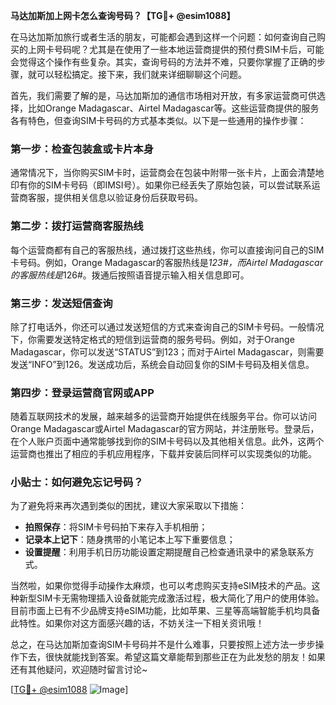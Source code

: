 **马达加斯加上网卡怎么查询号码？【TG💪+ @esim1088】**

在马达加斯加旅行或者生活的朋友，可能都会遇到这样一个问题：如何查询自己购买的上网卡号码呢？尤其是在使用了一些本地运营商提供的预付费SIM卡后，可能会觉得这个操作有些复杂。其实，查询号码的方法并不难，只要你掌握了正确的步骤，就可以轻松搞定。接下来，我们就来详细聊聊这个问题。

首先，我们需要了解的是，马达加斯加的通信市场相对开放，有多家运营商可供选择，比如Orange Madagascar、Airtel Madagascar等。这些运营商提供的服务各有特色，但查询SIM卡号码的方式基本类似。以下是一些通用的操作步骤：

### 第一步：检查包装盒或卡片本身

通常情况下，当你购买SIM卡时，运营商会在包装中附带一张卡片，上面会清楚地印有你的SIM卡号码（即IMSI号）。如果你已经丢失了原始包装，可以尝试联系运营商客服，提供相关信息以验证身份后获取号码。

### 第二步：拨打运营商客服热线

每个运营商都有自己的客服热线，通过拨打这些热线，你可以直接询问自己的SIM卡号码。例如，Orange Madagascar的客服热线是*123#，而Airtel Madagascar的客服热线是*126#。拨通后按照语音提示输入相关信息即可。

### 第三步：发送短信查询

除了打电话外，你还可以通过发送短信的方式来查询自己的SIM卡号码。一般情况下，你需要发送特定格式的短信到运营商的服务号码。例如，对于Orange Madagascar，你可以发送“STATUS”到123；而对于Airtel Madagascar，则需要发送“INFO”到126。发送成功后，系统会自动回复你的SIM卡号码及相关信息。

### 第四步：登录运营商官网或APP

随着互联网技术的发展，越来越多的运营商开始提供在线服务平台。你可以访问Orange Madagascar或Airtel Madagascar的官方网站，并注册账号。登录后，在个人账户页面中通常能够找到你的SIM卡号码以及其他相关信息。此外，这两个运营商也推出了相应的手机应用程序，下载并安装后同样可以实现类似的功能。

### 小贴士：如何避免忘记号码？

为了避免将来再次遇到类似的困扰，建议大家采取以下措施：
- **拍照保存**：将SIM卡号码拍下来存入手机相册；
- **记录本上记下**：随身携带的小笔记本上写下重要信息；
- **设置提醒**：利用手机日历功能设置定期提醒自己检查通讯录中的紧急联系方式。

当然啦，如果你觉得手动操作太麻烦，也可以考虑购买支持eSIM技术的产品。这种新型SIM卡无需物理插入设备就能完成激活过程，极大简化了用户的使用体验。目前市面上已有不少品牌支持eSIM功能，比如苹果、三星等高端智能手机均具备此特性。如果你对这方面感兴趣的话，不妨关注一下相关资讯哦！

总之，在马达加斯加查询SIM卡号码并不是什么难事，只要按照上述方法一步步操作下去，很快就能找到答案。希望这篇文章能帮到那些正在为此发愁的朋友！如果还有其他疑问，欢迎随时留言讨论~

[[TG💪+ @esim1088](https://t.me/s/esim1088) ![Image](https://i.postimg.cc/4NQfJmqS/Snipaste-2025-05-13-00-14-12.png)]